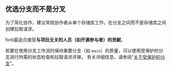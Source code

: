 ## 优选分支而不是分叉

为了简化协作，建议常规协作者从单个存储库工作，在分支之间而不是存储库之间创建拉取请求。 

fork最适合接受**与项目无关的人员（如开源参与者）的贡献**。

若要在使用分支工作流时保持重要分支（如 `main`）的质量，可以使用受保护的分支进行所需的状态检查和拉取请求评审。 有关详细信息，请参阅“[关于受保护的分支](https://docs.github.com/zh/repositories/configuring-branches-and-merges-in-your-repository/defining-the-mergeability-of-pull-requests/about-protected-branches)”。